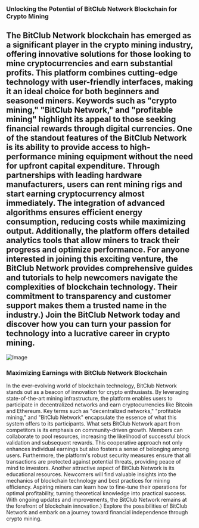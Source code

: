 ### Unlocking the Potential of BitClub Network Blockchain for Crypto Mining
The BitClub Network blockchain has emerged as a significant player in the crypto mining industry, offering innovative solutions for those looking to mine cryptocurrencies and earn substantial profits. This platform combines cutting-edge technology with user-friendly interfaces, making it an ideal choice for both beginners and seasoned miners. Keywords such as "crypto mining," "BitClub Network," and "profitable mining" highlight its appeal to those seeking financial rewards through digital currencies.
One of the standout features of the BitClub Network is its ability to provide access to high-performance mining equipment without the need for upfront capital expenditure. Through partnerships with leading hardware manufacturers, users can rent mining rigs and start earning cryptocurrency almost immediately. The integration of advanced algorithms ensures efficient energy consumption, reducing costs while maximizing output. Additionally, the platform offers detailed analytics tools that allow miners to track their progress and optimize performance. 
For anyone interested in joining this exciting venture, the BitClub Network provides comprehensive guides and tutorials to help newcomers navigate the complexities of blockchain technology. Their commitment to transparency and customer support makes them a trusted name in the industry.)
 Join the BitClub Network today and discover how you can turn your passion for technology into a lucrative career in crypto mining.
---

![Image](https://github.com/user-attachments/assets/d7419ec9-dc67-403f-bf28-8faea5f1f74f)
### Maximizing Earnings with BitClub Network Blockchain
In the ever-evolving world of blockchain technology, BitClub Network stands out as a beacon of innovation for crypto enthusiasts. By leveraging state-of-the-art mining infrastructure, the platform enables users to participate in decentralized networks and earn cryptocurrencies like Bitcoin and Ethereum. Key terms such as "decentralized networks," "profitable mining," and "BitClub Network" encapsulate the essence of what this system offers to its participants.
What sets BitClub Network apart from competitors is its emphasis on community-driven growth. Members can collaborate to pool resources, increasing the likelihood of successful block validation and subsequent rewards. This cooperative approach not only enhances individual earnings but also fosters a sense of belonging among users. Furthermore, the platform's robust security measures ensure that all transactions are protected against potential threats, providing peace of mind to investors.
Another attractive aspect of BitClub Network is its educational resources. Newcomers will find valuable insights into the mechanics of blockchain technology and best practices for mining efficiency. Aspiring miners can learn how to fine-tune their operations for optimal profitability, turning theoretical knowledge into practical success. With ongoing updates and improvements, the BitClub Network remains at the forefront of blockchain innovation.)
 Explore the possibilities of BitClub Network and embark on a journey toward financial independence through crypto mining.
